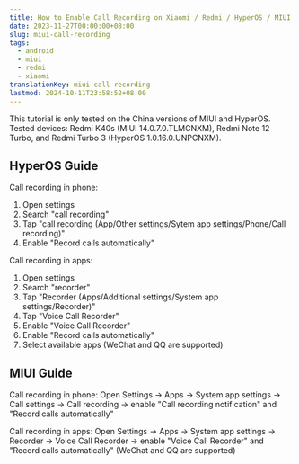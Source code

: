 ```yaml
---
title: How to Enable Call Recording on Xiaomi / Redmi / HyperOS / MIUI
date: 2023-11-27T00:00:00+08:00
slug: miui-call-recording
tags:
  - android
  - miui
  - redmi
  - xiaomi
translationKey: miui-call-recording
lastmod: 2024-10-11T23:58:52+08:00
---
```


This tutorial is only tested on the China versions of MIUI and HyperOS. Tested devices: Redmi K40s (MIUI 14.0.7.0.TLMCNXM), Redmi Note 12 Turbo, and Redmi Turbo 3 (HyperOS 1.0.16.0.UNPCNXM).

## HyperOS Guide

Call recording in phone:

1. Open settings
1. Search "call recording"
1. Tap "call recording (App/Other settings/Sytem app settings/Phone/Call recording)"
1. Enable "Record calls automatically"

Call recording in apps:

1. Open settings
1. Search "recorder"
1. Tap "Recorder (Apps/Additional settings/System app settings/Recorder)"
1. Tap "Voice Call Recorder"
1. Enable "Voice Call Recorder"
1. Enable "Record calls automatically"
1. Select available apps (WeChat and QQ are supported)

## MIUI Guide

Call recording in phone: Open Settings -> Apps -> System app settings -> Call settings -> Call recording -> enable "Call recording notification" and "Record calls automatically"

Call recording in apps: Open Settings -> Apps -> System app settings -> Recorder -> Voice Call Recorder -> enable "Voice Call Recorder" and "Record calls automatically" (WeChat and QQ are supported)